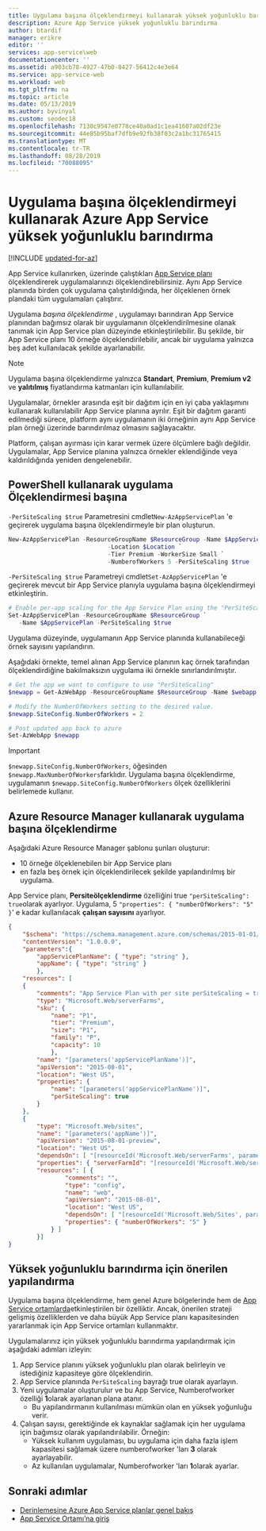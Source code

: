 ```yaml
---
title: Uygulama başına ölçeklendirmeyi kullanarak yüksek yoğunluklu barındırma-Azure App Service | Microsoft Docs
description: Azure App Service yüksek yoğunluklu barındırma
author: btardif
manager: erikre
editor: ''
services: app-service\web
documentationcenter: ''
ms.assetid: a903cb78-4927-47b0-8427-56412c4e3e64
ms.service: app-service-web
ms.workload: web
ms.tgt_pltfrm: na
ms.topic: article
ms.date: 05/13/2019
ms.author: byvinyal
ms.custom: seodec18
ms.openlocfilehash: 7130c9547e0778ce40a0ad1c1ea41607a02df23e
ms.sourcegitcommit: 44e85b95baf7dfb9e92fb38f03c2a1bc31765415
ms.translationtype: MT
ms.contentlocale: tr-TR
ms.lasthandoff: 08/28/2019
ms.locfileid: "70088095"
---
```

# <a name="high-density-hosting-on-azure-app-service-using-per-app-scaling"></a>Uygulama başına ölçeklendirmeyi kullanarak Azure App Service yüksek yoğunluklu barındırma

[!INCLUDE [updated-for-az](../../includes/updated-for-az.md)]

App Service kullanırken, üzerinde çalıştıkları [App Service planı](overview-hosting-plans.md) ölçeklendirerek uygulamalarınızı ölçeklendirebilirsiniz. Aynı App Service planında birden çok uygulama çalıştırıldığında, her ölçeklenen örnek plandaki tüm uygulamaları çalıştırır.

Uygulama *başına ölçeklendirme* , uygulamayı barındıran App Service planından bağımsız olarak bir uygulamanın ölçeklendirilmesine olanak tanımak için App Service plan düzeyinde etkinleştirilebilir. Bu şekilde, bir App Service planı 10 örneğe ölçeklendirilebilir, ancak bir uygulama yalnızca beş adet kullanılacak şekilde ayarlanabilir.

> [!NOTE]
> Uygulama başına ölçeklendirme yalnızca **Standart**, **Premium**, **Premium v2** ve **yalıtılmış** fiyatlandırma katmanları için kullanılabilir.
>

Uygulamalar, örnekler arasında eşit bir dağıtım için en iyi çaba yaklaşımını kullanarak kullanılabilir App Service planına ayrılır. Eşit bir dağıtım garanti edilmediği sürece, platform aynı uygulamanın iki örneğinin aynı App Service plan örneği üzerinde barındırılmaz olmasını sağlayacaktır.

Platform, çalışan ayırması için karar vermek üzere ölçümlere bağlı değildir. Uygulamalar, App Service planına yalnızca örnekler eklendiğinde veya kaldırıldığında yeniden dengelenebilir.

## <a name="per-app-scaling-using-powershell"></a>PowerShell kullanarak uygulama Ölçeklendirmesi başına

```-PerSiteScaling $true``` Parametresini cmdlet```New-AzAppServicePlan``` 'e geçirerek uygulama başına ölçeklendirmeyle bir plan oluşturun.

```powershell
New-AzAppServicePlan -ResourceGroupName $ResourceGroup -Name $AppServicePlan `
                            -Location $Location `
                            -Tier Premium -WorkerSize Small `
                            -NumberofWorkers 5 -PerSiteScaling $true
```

`-PerSiteScaling $true` Parametreyi cmdlet```Set-AzAppServicePlan``` 'e geçirerek mevcut bir App Service planıyla uygulama başına ölçeklendirmeyi etkinleştirin.

```powershell
# Enable per-app scaling for the App Service Plan using the "PerSiteScaling" parameter.
Set-AzAppServicePlan -ResourceGroupName $ResourceGroup `
   -Name $AppServicePlan -PerSiteScaling $true
```

Uygulama düzeyinde, uygulamanın App Service planında kullanabileceği örnek sayısını yapılandırın.

Aşağıdaki örnekte, temel alınan App Service planının kaç örnek tarafından ölçeklendirdiğine bakılmaksızın uygulama iki örnekle sınırlandırılmıştır.

```powershell
# Get the app we want to configure to use "PerSiteScaling"
$newapp = Get-AzWebApp -ResourceGroupName $ResourceGroup -Name $webapp

# Modify the NumberOfWorkers setting to the desired value.
$newapp.SiteConfig.NumberOfWorkers = 2

# Post updated app back to azure
Set-AzWebApp $newapp
```

> [!IMPORTANT]
> `$newapp.SiteConfig.NumberOfWorkers`, öğesinden `$newapp.MaxNumberOfWorkers`farklıdır. Uygulama başına ölçeklendirme, uygulamanın `$newapp.SiteConfig.NumberOfWorkers` ölçek özelliklerini belirlemede kullanır.

## <a name="per-app-scaling-using-azure-resource-manager"></a>Azure Resource Manager kullanarak uygulama başına ölçeklendirme

Aşağıdaki Azure Resource Manager şablonu şunları oluşturur:

- 10 örneğe ölçeklenebilen bir App Service planı
- en fazla beş örnek için ölçeklendirilecek şekilde yapılandırılmış bir uygulama.

App Service planı, **Persiteölçeklendirme** özelliğini true `"perSiteScaling": true`olarak ayarlıyor. Uygulama, 5 `"properties": { "numberOfWorkers": "5" }`' e kadar kullanılacak **çalışan sayısını** ayarlıyor.

```json
{
    "$schema": "https://schema.management.azure.com/schemas/2015-01-01/deploymentTemplate.json#",
    "contentVersion": "1.0.0.0",
    "parameters":{
        "appServicePlanName": { "type": "string" },
        "appName": { "type": "string" }
        },
    "resources": [
    {
        "comments": "App Service Plan with per site perSiteScaling = true",
        "type": "Microsoft.Web/serverFarms",
        "sku": {
            "name": "P1",
            "tier": "Premium",
            "size": "P1",
            "family": "P",
            "capacity": 10
            },
        "name": "[parameters('appServicePlanName')]",
        "apiVersion": "2015-08-01",
        "location": "West US",
        "properties": {
            "name": "[parameters('appServicePlanName')]",
            "perSiteScaling": true
        }
    },
    {
        "type": "Microsoft.Web/sites",
        "name": "[parameters('appName')]",
        "apiVersion": "2015-08-01-preview",
        "location": "West US",
        "dependsOn": [ "[resourceId('Microsoft.Web/serverFarms', parameters('appServicePlanName'))]" ],
        "properties": { "serverFarmId": "[resourceId('Microsoft.Web/serverFarms', parameters('appServicePlanName'))]" },
        "resources": [ {
                "comments": "",
                "type": "config",
                "name": "web",
                "apiVersion": "2015-08-01",
                "location": "West US",
                "dependsOn": [ "[resourceId('Microsoft.Web/Sites', parameters('appName'))]" ],
                "properties": { "numberOfWorkers": "5" }
            } ]
        }]
}
```

## <a name="recommended-configuration-for-high-density-hosting"></a>Yüksek yoğunluklu barındırma için önerilen yapılandırma

Uygulama başına ölçeklendirme, hem genel Azure bölgelerinde hem de [App Service ortamlarda](environment/app-service-app-service-environment-intro.md)etkinleştirilen bir özelliktir. Ancak, önerilen strateji gelişmiş özelliklerden ve daha büyük App Service planı kapasitesinden yararlanmak için App Service ortamları kullanmaktır.  

Uygulamalarınız için yüksek yoğunluklu barındırma yapılandırmak için aşağıdaki adımları izleyin:

1. App Service planını yüksek yoğunluklu plan olarak belirleyin ve istediğiniz kapasiteye göre ölçeklendirin.
1. App Service planında `PerSiteScaling` bayrağı true olarak ayarlayın.
1. Yeni uygulamalar oluşturulur ve bu App Service, Numberofworker özelliği **1**olarak ayarlanan plana atanır.
   - Bu yapılandırmanın kullanılması mümkün olan en yüksek yoğunluğu verir.
1. Çalışan sayısı, gerektiğinde ek kaynaklar sağlamak için her uygulama için bağımsız olarak yapılandırılabilir. Örneğin:
   - Yüksek kullanım uygulaması, bu uygulama için daha fazla işlem kapasitesi sağlamak üzere numberofworker 'ları **3** olarak ayarlayabilir.
   - Az kullanılan uygulamalar, Numberofworker 'ları **1**olarak ayarlar.

## <a name="next-steps"></a>Sonraki adımlar

- [Derinlemesine Azure App Service planlar genel bakış](overview-hosting-plans.md)
- [App Service Ortamı’na giriş](environment/app-service-app-service-environment-intro.md)
